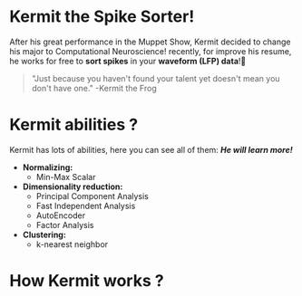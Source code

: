 # Kermit the Spike Sorter!
After his great performance in the Muppet Show, Kermit decided to change his major to Computational Neuroscience!
recently, for improve his resume, he works for free to **sort spikes** in your **waveform (LFP) data**!:green_heart:

> "Just because you haven't found your talent yet doesn't mean you don't have one."
> -Kermit the Frog
# Kermit abilities ?
Kermit has lots of abilities, here you can see all of them:
***He will learn more!***
* **Normalizing:**
  *  Min-Max Scalar
* **Dimensionality reduction:**
  *  Principal Component Analysis
  *  Fast Independent Analysis
  *  AutoEncoder
  *  Factor Analysis 
* **Clustering:**
  * k-nearest neighbor
# How Kermit works ?




